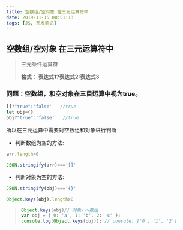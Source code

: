```yaml
---
title: 空数组/空对象 在三元运算符中
date: 2019-11-15 0‏‎8:51:13
tags: [JS, 开发笔记]
---
```


## 空数组/空对象  在三元运算符中

> 三元条件运算符
>
> **格式： 表达式1?表达式2:表达式3**

### 问题：空数组，和空对象在三目运算中视为true。

```js
[]?"true":'false'   //true
let obj={}
obj?"true":'false'   //true
```

所以在三元运算中需要对空数组和对象进行判断


- 判断数组为空的方法:

```js
arr.length>0
```

```js
JSON.stringify(arr)==='[]'
```

- 判断对象为空的方法:

```js
JSON.stringify(obj)==='{}'
```

```js
Object.keys(obj).length>0
```

> ```js
> Object.keys(obj)// 对象-->数组
> var obj = { 0: 'a', 1: 'b', 2: 'c' };
> console.log(Object.keys(obj)); // console: ['0', '1', '2']
> ```



